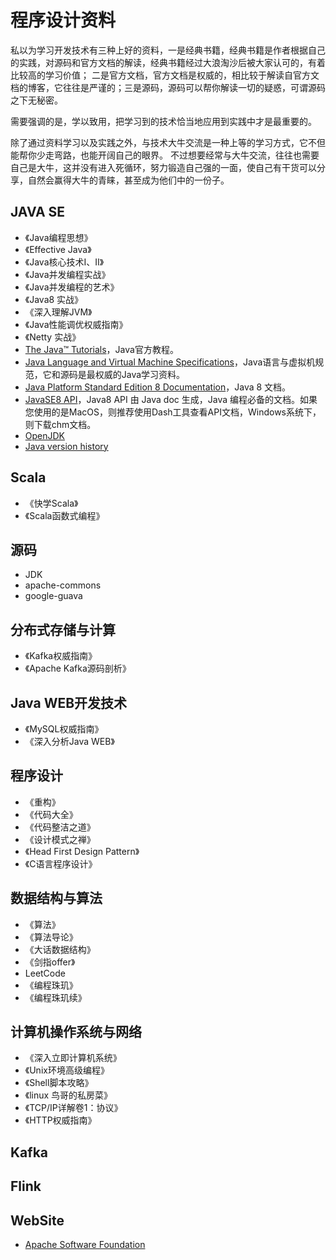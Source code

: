 # 程序设计资料

私以为学习开发技术有三种上好的资料，一是经典书籍，经典书籍是作者根据自己的实践，对源码和官方文档的解读，经典书籍经过大浪淘沙后被大家认可的，有着比较高的学习价值；
二是官方文档，官方文档是权威的，相比较于解读自官方文档的博客，它往往是严谨的；三是源码，源码可以帮你解读一切的疑惑，可谓源码之下无秘密。

需要强调的是，学以致用，把学习到的技术恰当地应用到实践中才是最重要的。

除了通过资料学习以及实践之外，与技术大牛交流是一种上等的学习方式，它不但能帮你少走弯路，也能开阔自己的眼界。
不过想要经常与大牛交流，往往也需要自己是大牛，这并没有进入死循环，努力锻造自己强的一面，使自己有干货可以分享，自然会赢得大牛的青睐，甚至成为他们中的一份子。


## JAVA SE
* 《Java编程思想》
* 《Effective Java》
* 《Java核心技术I、II》
* 《Java并发编程实战》
* 《Java并发编程的艺术》
* 《Java8 实战》
* 《深入理解JVM》
* 《Java性能调优权威指南》
* 《Netty 实战》
* [The Java™ Tutorials](https://docs.oracle.com/javase/tutorial/reallybigindex.html)，Java官方教程。
* [Java Language and Virtual Machine Specifications](https://docs.oracle.com/javase/specs/)，Java语言与虚拟机规范，它和源码是最权威的Java学习资料。
* [Java Platform Standard Edition 8 Documentation](https://docs.oracle.com/javase/8/docs/)，Java 8 文档。
* [JavaSE8 API](https://docs.oracle.com/javase/8/docs/api/index.html)，Java8 API 由 Java doc 生成，Java 编程必备的文档。如果您使用的是MacOS，则推荐使用Dash工具查看API文档，Windows系统下，则下载chm文档。
* [OpenJDK](http://openjdk.java.net/)
* [Java version history](https://en.wikipedia.org/wiki/Java_version_history)


## Scala
* 《快学Scala》
* 《Scala函数式编程》


## 源码
* JDK
* apache-commons
* google-guava


## 分布式存储与计算
* 《Kafka权威指南》
* 《Apache Kafka源码剖析》


## Java WEB开发技术
* 《MySQL权威指南》
* 《深入分析Java WEB》


## 程序设计
* 《重构》
* 《代码大全》
* 《代码整洁之道》
* 《设计模式之禅》
* 《Head First Design Pattern》
* 《C语言程序设计》


## 数据结构与算法
* 《算法》
* 《算法导论》
* 《大话数据结构》
* 《剑指offer》
*  LeetCode
* 《编程珠玑》
* 《编程珠玑续》


## 计算机操作系统与网络
* 《深入立即计算机系统》
* 《Unix环境高级编程》
* 《Shell脚本攻略》
* 《linux 鸟哥的私房菜》
* 《TCP/IP详解卷1：协议》
* 《HTTP权威指南》


## Kafka


## Flink


## WebSite
* [Apache Software Foundation](http://www.apache.org/)








